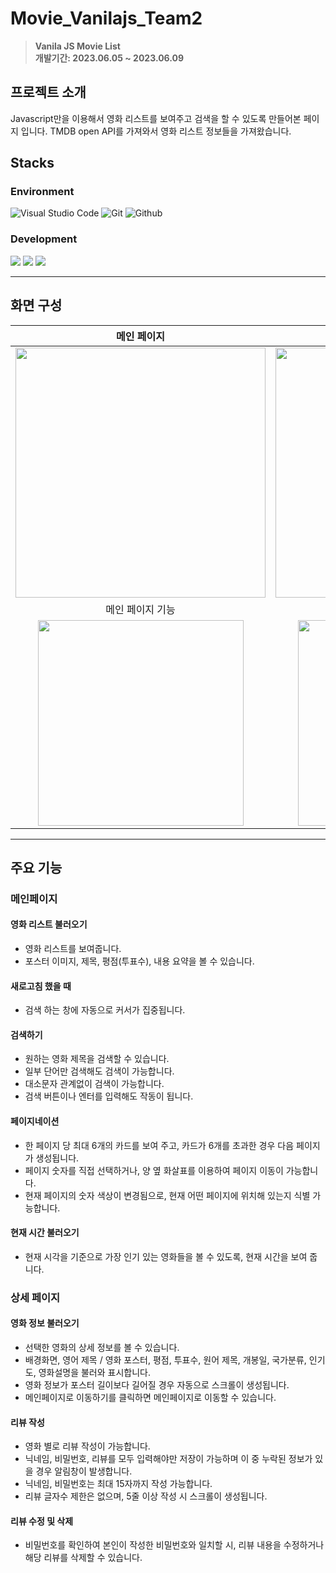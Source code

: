 # Movie_Vanilajs_Team2

> **Vanila JS Movie List** <br/> **개발기간: 2023.06.05 ~ 2023.06.09**

## 프로젝트 소개

Javascript만을 이용해서 영화 리스트를 보여주고 검색을 할 수 있도록 만들어본 페이지 입니다.
TMDB open API를 가져와서 영화 리스트 정보들을 가져왔습니다.

## Stacks

### Environment

![Visual Studio Code](https://img.shields.io/badge/Visual%20Studio%20Code-007ACC?style=for-the-badge&logo=Visual%20Studio%20Code&logoColor=white)
![Git](https://img.shields.io/badge/Git-F05032?style=for-the-badge&logo=Git&logoColor=white)
![Github](https://img.shields.io/badge/GitHub-181717?style=for-the-badge&logo=GitHub&logoColor=white)

### Development

<img  src="https://img.shields.io/badge/html5-E34F26?style=for-the-badge&logo=html5&logoColor=white"> <img  src="https://img.shields.io/badge/css-1572B6?style=for-the-badge&logo=css3&logoColor=white"> <img  src="https://img.shields.io/badge/javascript-F7DF1E?style=for-the-badge&logo=javascript&logoColor=black">

---

## 화면 구성

|                                                      메인 페이지                                                       |                                                      상세 페이지                                                       |
| :--------------------------------------------------------------------------------------------------------------------: | :--------------------------------------------------------------------------------------------------------------------: |
| <img width="400" src="https://github.com/Hediar/Movie_JS_Team2/assets/72387948/f41858b5-5eee-447b-80f1-5c003760941f"/> | <img width="400" src="https://github.com/Hediar/Movie_JS_Team2/assets/72387948/3f52e268-6406-4cf0-b09b-de12c259bdb1"/> |
|                                                    메인 페이지 기능                                                    |                                                    상세 페이지 기능                                                    |
|                                               <img width="329" src=""/>                                                |                                               <img width="329" src=""/>                                                |

---

## 주요 기능

### 메인페이지

#### 영화 리스트 불러오기

- 영화 리스트를 보여줍니다.
- 포스터 이미지, 제목, 평점(투표수), 내용 요약을 볼 수 있습니다.

#### 새로고침 했을 때

- 검색 하는 창에 자동으로 커서가 집중됩니다.

#### 검색하기

- 원하는 영화 제목을 검색할 수 있습니다.
- 일부 단어만 검색해도 검색이 가능합니다.
- 대소문자 관계없이 검색이 가능합니다.
- 검색 버튼이나 엔터를 입력해도 작동이 됩니다.

#### 페이지네이션

- 한 페이지 당 최대 6개의 카드를 보여 주고, 카드가 6개를 초과한 경우 다음 페이지가 생성됩니다.
- 페이지 숫자를 직접 선택하거나, 양 옆 화살표를 이용하여 페이지 이동이 가능합니다.
- 현재 페이지의 숫자 색상이 변경됨으로, 현재 어떤 페이지에 위치해 있는지 식별 가능합니다.

#### 현재 시간 불러오기

- 현재 시각을 기준으로 가장 인기 있는 영화들을 볼 수 있도록, 현재 시간을 보여 줍니다.

### 상세 페이지

#### 영화 정보 불러오기

- 선택한 영화의 상세 정보를 볼 수 있습니다.
- 배경화면, 영어 제목 / 영화 포스터, 평점, 투표수, 원어 제목, 개봉일, 국가분류, 인기도, 영화설명을 불러와 표시합니다.
- 영화 정보가 포스터 길이보다 길어질 경우 자동으로 스크롤이 생성됩니다.
- 메인페이지로 이동하기를 클릭하면 메인페이지로 이동할 수 있습니다.

#### 리뷰 작성

- 영화 별로 리뷰 작성이 가능합니다.
- 닉네임, 비밀번호, 리뷰를 모두 입력해야만 저장이 가능하며 이 중 누락된 정보가 있을 경우 알림창이 발생합니다.
- 닉네임, 비밀번호는 최대 15자까지 작성 가능합니다.
- 리뷰 글자수 제한은 없으며, 5줄 이상 작성 시 스크롤이 생성됩니다.

#### 리뷰 수정 및 삭제

- 비밀번호를 확인하여 본인이 작성한 비밀번호와 일치할 시, 리뷰 내용을 수정하거나 해당 리뷰를 삭제할 수 있습니다.
